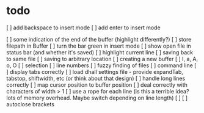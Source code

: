 # todo
[  ] add backspace to insert mode
[  ] add enter to insert mode

[  ] some indication of the end of the buffer (highlight differently?)
[  ] store filepath in Buffer
[  ] turn the bar green in insert mode
[  ] show open file in status bar (and whether it's saved)
[  ] highlight current line
[  ] saving back to same file
[  ] saving to arbitrary location
[  ] creating a new buffer
[  ] I, a, A, o, O
[  ] selection
[  ] line numbers
[  ] fuzzy finding of files
[  ] command line
[  ] display tabs correctly
[  ] load dhall settings file - provide expandTab, tabstop, shiftwidth, etc (or think about that design)
[  ] handle long lines correctly
[  ] map cursor position to buffer position
[  ] deal correctly with characters of width > 1
[  ] use a rope for each line (is this a terrible idea? lots of memory overhead. Maybe switch depending on line length)
[  ]
[  ] autoclose brackets
